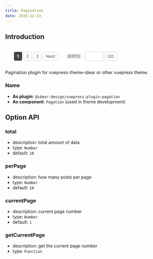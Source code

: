 ```yaml
---
title: Pagination
date: 2019-12-13
---
```


## Introduction

![demo.png](./images/pagation.png)

Pagination plugin for vuepress-theme-idear or other vuepress theme.

### Name

- **As plugin**: `@idear-design/vuepress-plugin-pagation`
- **As component**: `Pagation` (used in theme development)

## Option API

### total

- description: total amount of data
- type: `Number`
- default: `10`

### perPage

- description: how many posts per page
- type: `Number`
- default: `10`

### currentPage

- description: current page number
- type: `Number`
- default: `1`

### getCurrentPage

- description: get the current page number
- type: `Function`
